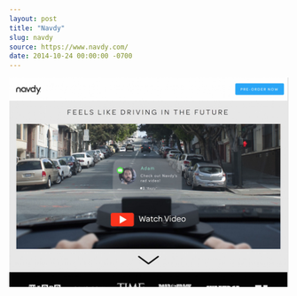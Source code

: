 ```yaml
---
layout: post
title: "Navdy"
slug: navdy
source: https://www.navdy.com/
date: 2014-10-24 00:00:00 -0700
---
```


<img src="/assets/img/screenshots/navdy.jpg">